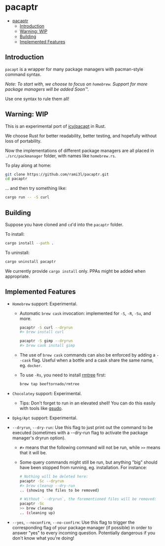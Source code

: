# pacaptr

- [pacaptr](#pacaptr)
  - [Introduction](#introduction)
  - [Warning: WIP](#warning-wip)
  - [Building](#building)
  - [Implemented Features](#implemented-features)

## Introduction

`pacapt` is a wrapper for many package managers with pacman-style command syntax.

_Note: To start with, we choose to focus on `homebrew`. Support for more package managers will be added Soon™._

Use one syntax to rule them all!

## Warning: WIP

This is an experimental port of [icy/pacapt] in Rust.

We choose Rust for better readability, better testing, and hopefully without loss of portability.

Now the implementations of different package managers are all placed in `./src/packmanager` folder, with names like `homebrew.rs`.

To play along at home:

```bash
git clone https://github.com/rami3l/pacaptr.git
cd pacaptr
```

... and then try something like:

```bash
cargo run -- -S curl
```

## Building

Suppose you have cloned and `cd`'d into the `pacaptr` folder.

To install:

```bash
cargo install --path .
```

To uninstall:

```bash
cargo uninstall pacaptr
```

We currently provide `cargo install` only.
PPAs might be added when appropriate.

## Implemented Features

- `Homebrew` support: Experimental.
  
  - Automatic `brew cask` invocation: implemented for `-S`, `-R`, `-Su`, and more.
  
    ```bash
    pacaptr -S curl --dryrun
    #> brew install curl

    pacaptr -S gimp --dryrun
    #> brew cask install gimp
    ```

  - The use of `brew cask` commands can also be enforced by adding a `--cask` flag. Useful when a bottle and a cask share the same name, eg. `docker`.
  
  - To use `-Rs`, you need to install [rmtree] first:

    ```bash
    brew tap beeftornado/rmtree
    ```

- `Chocolatey` support: Experimental.

  - Tips: Don't forget to run in an elevated shell! You can do this easily with tools like [gsudo].

- `Dpkg/Apt` support: Experimental.

- `--dryrun`, `--dry-run`: Use this flag to just print out the command to be executed (sometimes with a --dry-run flag to activate the package manager's dryrun option).

  - `#>` means that the following command will not be run, while `>>` means that it will be.

  - Some query commands might still be run, but anything "big" should have been stopped from running, eg. installation. For instance:

    ```bash
    # Nothing will be deleted here:
    pacaptr -Sc --dryrun
    #> brew cleanup --dry-run
    .. (showing the files to be removed)

    # Without `--dryrun`, the forementioned files will be removed:
    pacaptr -Sc
    >> brew cleanup
    .. (cleaning up)
    ```

- `--yes`, `--noconfirm`, `--no-confirm`: Use this flag to trigger the corresponding flag of your package manager (if possible) in order to answer "yes" to every incoming question. Potentially dangerous if you don't know what you're doing!

[icy/pacapt]: https://github.com/icy/pacapt
[rmtree]: https://github.com/beeftornado/homebrew-rmtree
[gsudo]: https://github.com/gerardog/gsudo
[rs-dev]: https://github.com/rami3l/pacaptr/tree/rs-dev
